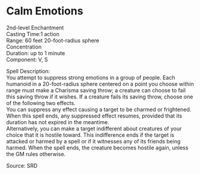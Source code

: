 # Calm Emotions
2nd-level Enchantment<br>
Casting Time:1 action<br>
Range: 60 feet
20-foot-radius sphere<br>
Concentration<br>
Duration: up to 1 minute<br>
Component: V, S

Spell Description:<br>
You attempt to suppress strong emotions in a group of people. Each humanoid in a 20-foot-radius sphere centered on a point you choose within range must make a Charisma saving throw; a creature can choose to fail this saving throw if it wishes. If a creature fails its saving throw, choose one of the following two effects.<br>You can suppress any effect causing a target to be charmed or frightened. When this spell ends, any suppressed effect resumes, provided that its duration has not expired in the meantime.<br>Alternatively, you can make a target indifferent about creatures of your choice that it is hostile toward. This indifference ends if the target is attacked or harmed by a spell or if it witnesses any of its friends being harmed. When the spell ends, the creature becomes hostile again, unless the GM rules otherwise.

Source: SRD